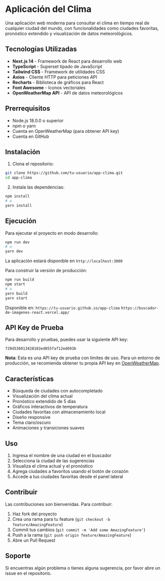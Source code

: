 # Aplicación del Clima

Una aplicación web moderna para consultar el clima en tiempo real de cualquier ciudad del mundo, con funcionalidades como ciudades favoritas, pronóstico extendido y visualización de datos meteorológicos.

##  Tecnologías Utilizadas

- **Next.js 14** - Framework de React para desarrollo web
- **TypeScript** - Superset tipado de JavaScript
- **Tailwind CSS** - Framework de utilidades CSS
- **Axios** - Cliente HTTP para peticiones API
- **Recharts** - Biblioteca de gráficos para React
- **Font Awesome** - Iconos vectoriales
- **OpenWeatherMap API** - API de datos meteorológicos

##  Prerrequisitos

- Node.js 18.0.0 o superior
- npm o yarn
- Cuenta en OpenWeatherMap (para obtener API key)
- Cuenta en GitHub

##  Instalación

1. Clona el repositorio:
```bash
git clone https://github.com/tu-usuario/app-clima.git
cd app-clima
```

2. Instala las dependencias:
```bash
npm install
# o
yarn install
```

##  Ejecución

Para ejecutar el proyecto en modo desarrollo:

```bash
npm run dev
# o
yarn dev
```

La aplicación estará disponible en `http://localhost:3000`

Para construir la versión de producción:

```bash
npm run build
npm start
# o
yarn build
yarn start
```


Disponible en: 
`https://tu-usuario.github.io/app-clima`
`https://buscador-de-imagenes-react.vercel.app/`

##  API Key de Prueba

Para desarrollo y pruebas, puedes usar la siguiente API key:
```
729d536913428102ed055faf12ed693b
```

**Nota**: Esta es una API key de prueba con límites de uso. Para un entorno de producción, se recomienda obtener tu propia API key en [OpenWeatherMap](https://openweathermap.org/api).

##  Características

- Búsqueda de ciudades con autocompletado
- Visualización del clima actual
- Pronóstico extendido de 5 días
- Gráficos interactivos de temperatura
- Ciudades favoritas con almacenamiento local
- Diseño responsive
- Tema claro/oscuro
- Animaciones y transiciones suaves

##  Uso

1. Ingresa el nombre de una ciudad en el buscador
2. Selecciona la ciudad de las sugerencias
3. Visualiza el clima actual y el pronóstico
4. Agrega ciudades a favoritos usando el botón de corazón
5. Accede a tus ciudades favoritas desde el panel lateral

##  Contribuir

Las contribuciones son bienvenidas. Para contribuir:

1. Haz fork del proyecto
2. Crea una rama para tu feature (`git checkout -b feature/AmazingFeature`)
3. Commit tus cambios (`git commit -m 'Add some AmazingFeature'`)
4. Push a la rama (`git push origin feature/AmazingFeature`)
5. Abre un Pull Request

## Soporte

Si encuentras algún problema o tienes alguna sugerencia, por favor abre un issue en el repositorio.
